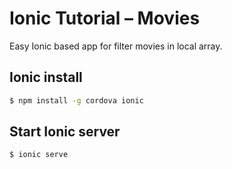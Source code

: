 # Ionic Tutorial – Movies
Easy Ionic based app for filter movies in local array. 

## Ionic install
```bash
$ npm install -g cordova ionic
```

## Start Ionic server
```bash
$ ionic serve
```
